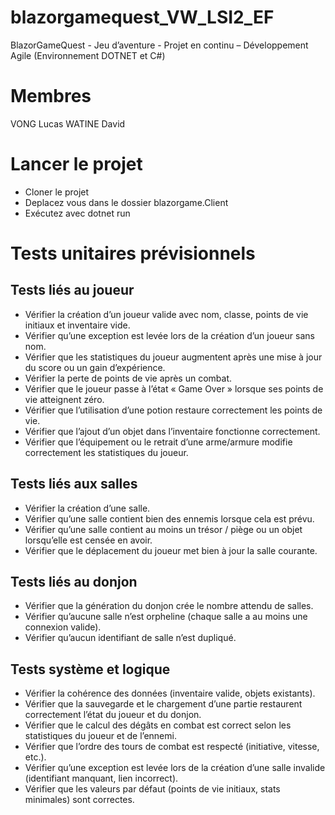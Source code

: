 # blazorgamequest_VW_LSI2_EF
BlazorGameQuest - Jeu d’aventure - Projet en continu – Développement Agile (Environnement DOTNET et C#)

# Membres

VONG Lucas
WATINE David

# Lancer le projet 

- Cloner le projet
- Deplacez vous dans le dossier blazorgame.Client
- Exécutez avec dotnet run

# Tests unitaires prévisionnels

## Tests liés au joueur

- Vérifier la création d’un joueur valide avec nom, classe, points de vie initiaux et inventaire vide.
- Vérifier qu’une exception est levée lors de la création d’un joueur sans nom.
- Vérifier que les statistiques du joueur augmentent après une mise à jour du score ou un gain d’expérience.
- Vérifier la perte de points de vie après un combat.
- Vérifier que le joueur passe à l’état « Game Over » lorsque ses points de vie atteignent zéro.
- Vérifier que l’utilisation d’une potion restaure correctement les points de vie.
- Vérifier que l’ajout d’un objet dans l’inventaire fonctionne correctement.
- Vérifier que l’équipement ou le retrait d’une arme/armure modifie correctement les statistiques du joueur.

## Tests liés aux salles

- Vérifier la création d’une salle.
- Vérifier qu’une salle contient bien des ennemis lorsque cela est prévu.
- Vérifier qu’une salle contient au moins un trésor / piège ou un objet lorsqu’elle est censée en avoir.
- Vérifier que le déplacement du joueur met bien à jour la salle courante.

## Tests liés au donjon

- Vérifier que la génération du donjon crée le nombre attendu de salles.
- Vérifier qu’aucune salle n’est orpheline (chaque salle a au moins une connexion valide).
- Vérifier qu’aucun identifiant de salle n’est dupliqué.

## Tests système et logique

- Vérifier la cohérence des données (inventaire valide, objets existants).
- Vérifier que la sauvegarde et le chargement d’une partie restaurent correctement l’état du joueur et du donjon.
- Vérifier que le calcul des dégâts en combat est correct selon les statistiques du joueur et de l’ennemi.
- Vérifier que l’ordre des tours de combat est respecté (initiative, vitesse, etc.).
- Vérifier qu’une exception est levée lors de la création d’une salle invalide (identifiant manquant, lien incorrect).
- Vérifier que les valeurs par défaut (points de vie initiaux, stats minimales) sont correctes.
